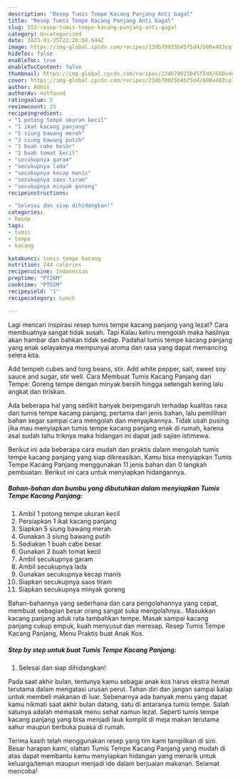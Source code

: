 ```yaml
---
description: "Resep Tumis Tempe Kacang Panjang Anti Gagal"
title: "Resep Tumis Tempe Kacang Panjang Anti Gagal"
slug: 553-resep-tumis-tempe-kacang-panjang-anti-gagal
category: Uncategorized
date: 2023-01-25T22:26:58.644Z
image: https://img-global.cpcdn.com/recipes/23db70925b45f5d4/680x482cq70/tumis-tempe-kacang-panjang-foto-resep-utama.jpg
hideToc: false
enableToc: true
enableTocContent: false
thumbnail: https://img-global.cpcdn.com/recipes/23db70925b45f5d4/680x482cq70/tumis-tempe-kacang-panjang-foto-resep-utama.jpg
cover: https://img-global.cpcdn.com/recipes/23db70925b45f5d4/680x482cq70/tumis-tempe-kacang-panjang-foto-resep-utama.jpg
author: Admin
authorAv: notfound
ratingvalue: 5
reviewcount: 25
recipeingredient:
- "1 potong tempe ukuran kecil"
- "1 ikat kacang panjang"
- "5 siung bawang merah"
- "3 siung bawang putih"
- "1 buah cabe besar"
- "2 buah tomat kecil"
- "secukupnya garam"
- "secukupnya lada"
- "secukupnya kecap manis"
- "secukupnya saos tiram"
- "secukupnya minyak goreng"
recipeinstructions:

- "Selesai dan siap dihidangkan!"
categories:
- Resep
tags:
- tumis
- tempe
- kacang

katakunci: tumis tempe kacang 
nutrition: 244 calories
recipecuisine: Indonesian
preptime: "PT26M"
cooktime: "PT52M"
recipeyield: "1"
recipecategory: Lunch

---
```



Lagi mencari inspirasi resep tumis tempe kacang panjang yang lezat? Cara membuatnya sangat tidak susah. Tapi Kalau keliru mengolah maka hasilnya akan hambar dan bahkan tidak sedap. Padahal tumis tempe kacang panjang yang enak selayaknya mempunyai aroma dan rasa yang dapat memancing selera kita.


Add tempeh cubes and long beans, stir. Add white pepper, salt, sweet soy sauce and sugar, stir well. Cara Membuat Tumis Kacang Panjang dan Tempe: Goreng tempe dengan minyak bersih hingga setengah kering lalu angkat dan tiriskan.

Ada beberapa hal yang sedikit banyak berpengaruh terhadap kualitas rasa dari tumis tempe kacang panjang, pertama dari jenis bahan, lalu pemilihan bahan segar sampai cara mengolah dan menyajikannya. Tidak usah pusing jika mau menyiapkan tumis tempe kacang panjang enak di rumah, karena asal sudah tahu triknya maka hidangan ini dapat jadi sajian istimewa.


Berikut ini ada beberapa cara mudah dan praktis dalam mengolah tumis tempe kacang panjang yang siap dikreasikan. Kamu bisa menyiapkan Tumis Tempe Kacang Panjang menggunakan 11 jenis bahan dan 0 langkah pembuatan. Berikut ini cara untuk menyiapkan hidangannya.

<!--inarticleads1-->

##### Bahan-bahan dan bumbu yang dibutuhkan dalam menyiapkan Tumis Tempe Kacang Panjang:

1. Ambil 1 potong tempe ukuran kecil
1. Persiapkan 1 ikat kacang panjang
1. Siapkan 5 siung bawang merah
1. Gunakan 3 siung bawang putih
1. Sediakan 1 buah cabe besar
1. Gunakan 2 buah tomat kecil
1. Ambil secukupnya garam
1. Ambil secukupnya lada
1. Gunakan secukupnya kecap manis
1. Siapkan secukupnya saos tiram
1. Siapkan secukupnya minyak goreng


Bahan-bahannya yang sederhana dan cara pengolahannya yang cepat, membuat sebagian besar orang sangat suka mengolahnya.. Masukkan kacang panjang aduk rata tambahkan tempe. Masak sampai kacang panjang cukup empuk, kuah menyusut dan meresap. Resep Tumis Tempe Kacang Panjang, Menu Praktis buat Anak Kos. 

<!--inarticleads2-->

##### Step by step untuk buat Tumis Tempe Kacang Panjang:


1. Selesai dan siap dihidangkan!

Pada saat akhir bulan, tentunya kamu sebagai anak kos harus ekstra hemat terutama dalam mengatasi urusan perut. Tahan diri dan jangan sampai kalap untuk membeli makanan di luar. Sebenarnya ada banyak menu yang dapat kamu nikmati saat akhir bulan datang, satu di antaranya tumis tempe. Salah satunya adalah memasak menu sehat namun lezat. Seperti tumis tempe kacang panjang yang bisa menjadi lauk komplit di meja makan terutama sahur maupun berbuka puasa di rumah. 

Terima kasih telah menggunakan resep yang tim kami tampilkan di sini. Besar harapan kami, olahan Tumis Tempe Kacang Panjang yang mudah di atas dapat membantu kamu menyiapkan hidangan yang menarik untuk keluarga/teman maupun menjadi ide dalam berjualan makanan. Selamat mencoba!
